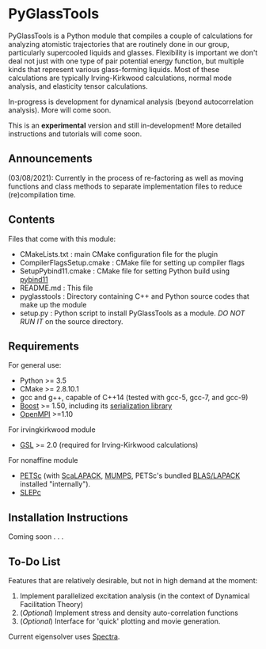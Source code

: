 # **PyGlassTools**

PyGlassTools is a Python module that compiles a couple of calculations for analyzing atomistic trajectories that are routinely done in our group, particularly supercooled liquids and glasses. Flexibility is important we don't deal not just with one type of pair potential energy function, but multiple kinds that represent various glass-forming liquids. Most of these calculations are typically Irving-Kirkwood calculations, normal mode analysis, and elasticity tensor calculations. 

In-progress is development for dynamical analysis (beyond autocorrelation analysis). More will come soon. 

This is an **experimental** version and still in-development! More detailed instructions and tutorials will come soon. 

## **Announcements**

(03/08/2021): Currently in the process of re-factoring as well as moving functions and class methods to separate implementation files to reduce (re)compilation time.

## **Contents** 

Files that come with this module:
 - CMakeLists.txt           : main CMake configuration file for the plugin
 - CompilerFlagsSetup.cmake : CMake file for setting up compiler flags
 - SetupPybind11.cmake      : CMake file for setting Python build using [pybind11](https://pybind11.readthedocs.io/en/stable/)
 - README.md                : This file
 - pyglasstools             : Directory containing C++ and Python source codes that make up the module
 - setup.py                 : Python script to install PyGlassTools as a module. *DO NOT RUN IT* on the source directory. 

## **Requirements**

For general use:
- Python >= 3.5
- CMake >= 2.8.10.1
- gcc and g++, capable of C++14 (tested with gcc-5, gcc-7, and gcc-9)
- [Boost](https://www.boost.org/) >= 1.50, including its [serialization library](https://www.boost.org/doc/libs/1_72_0/libs/serialization/doc/index.html) 
- [OpenMPI](https://www.open-mpi.org/) >=1.10

For irvingkirkwood module
- [GSL](https://www.gnu.org/software/gsl/) >= 2.0 (required for Irving-Kirkwood calculations)

For nonaffine module
- [PETSc](https://www.mcs.anl.gov/petsc/) (with [ScaLAPACK](http://www.netlib.org/scalapack/), [MUMPS](http://mumps.enseeiht.fr/), PETSc's bundled [BLAS/LAPACK](https://bitbucket.org/petsc/pkg-fblaslapack/src/master/) installed "internally").
- [SLEPc](https://slepc.upv.es/)

## **Installation Instructions**
Coming soon . . .


## **To-Do List**
Features that are relatively desirable, but not in high demand at the moment:
1. Implement parallelized excitation analysis (in the context of Dynamical Facilitation Theory) 
2. (*Optional*) Implement stress and density auto-correlation functions
3. (*Optional*) Interface for 'quick' plotting and movie generation. 

Current eigensolver uses [Spectra](https://spectralib.org/).

